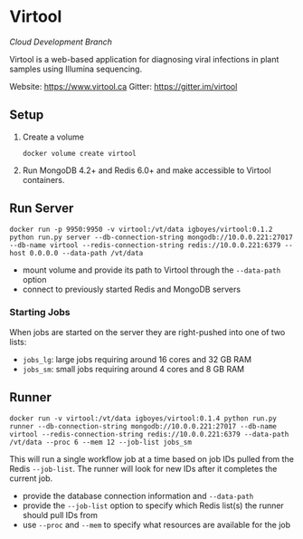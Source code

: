 # Virtool

_Cloud Development Branch_

Virtool is a web-based application for diagnosing viral infections in plant samples using Illumina sequencing. 
  
Website: https://www.virtool.ca
Gitter: https://gitter.im/virtool

## Setup

1. Create a volume
   ```shell script
   docker volume create virtool
   ```

2. Run MongoDB 4.2+ and Redis 6.0+ and make accessible to Virtool containers.

## Run Server

```shell script
docker run -p 9950:9950 -v virtool:/vt/data igboyes/virtool:0.1.2 python run.py server --db-connection-string mongodb://10.0.0.221:27017 --db-name virtool --redis-connection-string redis://10.0.0.221:6379 --host 0.0.0.0 --data-path /vt/data
```

- mount volume and provide its path to Virtool through the `--data-path` option
- connect to previously started Redis and MongoDB servers

### Starting Jobs
When jobs are started on the server they are right-pushed into one of two lists:

- `jobs_lg`: large jobs requiring around 16 cores and 32 GB RAM
- `jobs_sm`: small jobs requiring around 4 cores and 8 GB RAM 

## Runner

```shell script
docker run -v virtool:/vt/data igboyes/virtool:0.1.4 python run.py runner --db-connection-string mongodb://10.0.0.221:27017 --db-name virtool --redis-connection-string redis://10.0.0.221:6379 --data-path /vt/data --proc 6 --mem 12 --job-list jobs_sm
```

This will run a single workflow job at a time based on job IDs pulled from the Redis `--job-list`. The runner will look for new IDs after it completes the current job.

- provide the database connection information and `--data-path`
- provide the `--job-list` option to specify which Redis list(s) the runner should pull IDs from
- use `--proc` and `--mem` to specify what resources are available for the job
